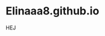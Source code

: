 # Elinaaa8.github.io
 
<!DOCTYPE html>
<html lang="sv">
    <head>
        <link rel="stylesheet" href="text/css" type="text/css">
    </head>
    <body>
        <p>HEJ</p>
    </body>
</html>
